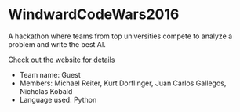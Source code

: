 # WindwardCodeWars2016
A hackathon where teams from top universities compete to analyze a problem and write the best AI.

[Check out the website for details](http://www.windward.net/code-war/)

- Team name: Guest
- Members: Michael Reiter, Kurt Dorflinger, Juan Carlos Gallegos, Nicholas Kobald
- Language used: Python
